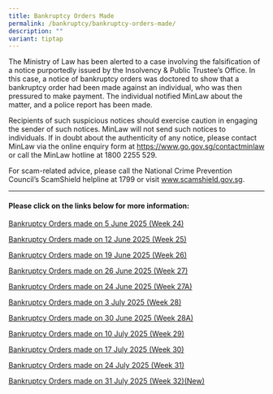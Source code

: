 ```yaml
---
title: Bankruptcy Orders Made
permalink: /bankruptcy/bankruptcy-orders-made/
description: ""
variant: tiptap
---
```

<p>The Ministry of Law has been alerted to a case involving the falsification
of a notice purportedly issued by the Insolvency &amp; Public Trustee’s
Office. In this case, a notice of bankruptcy orders was doctored to show
that a bankruptcy order had been made against an individual, who was then
pressured to make payment. The individual notified MinLaw about the matter,
and a police report has been made.</p>
<p>Recipients of such suspicious notices should exercise caution in engaging
the sender of such notices. MinLaw will not send such notices to individuals.
If in doubt about the authenticity of any notice, please contact MinLaw
via the online enquiry form at <a href="https://www.go.gov.sg/contactminlaw" rel="noopener nofollow" target="_blank">https://www.go.gov.sg/contactminlaw</a> or
call the MinLaw hotline at 1800 2255 529.</p>
<p>For scam-related advice, please call the National Crime Prevention Council’s
ScamShield helpline at 1799 or visit <a href="https://www.scamshield.gov.sg/" rel="noopener nofollow" target="_blank">www.scamshield.gov.sg</a>.</p>
<hr>
<h4><strong>Please click on the links below for more information:</strong></h4>
<p></p>
<p><a href="/files/BOs Made/Bankruptcy_Orders_made_on_5_June_2025__Week_24_.pdf" rel="noopener nofollow" target="_blank">Bankruptcy Orders made on 5 June 2025 (Week 24)</a>
</p>
<p><a href="/files/BOs Made/Bankruptcy_Orders_made_on_12_June_2025__Week_25_.pdf" rel="noopener nofollow" target="_blank">Bankruptcy Orders made on 12 June 2025 (Week 25)</a>
</p>
<p><a href="/files/BOs Made/Bankruptcy_Orders_made_on_19_June_2025__Week_26_.pdf" rel="noopener nofollow" target="_blank">Bankruptcy Orders made on 19 June 2025 (Week 26)</a>
</p>
<p><a href="/files/BOs Made/Bankruptcy_Orders_made_on_26_June_2025__Week_27_.pdf" rel="noopener nofollow" target="_blank">Bankruptcy Orders made on 26 June 2025 (Week 27)</a>
</p>
<p><a href="/files/BOs Made/Bankruptcy_Orders_made_on_24_June_2025__Week_27A_.pdf" rel="noopener nofollow" target="_blank">Bankruptcy Orders made on 24 June 2025 (Week 27A)</a>
</p>
<p><a href="/files/BOs Made/Bankruptcy_Orders_made_on_3_July_2025__Week_28_.pdf" rel="noopener nofollow" target="_blank">Bankruptcy Orders made on 3 July 2025 (Week 28)</a>
</p>
<p><a href="/files/BOs Made/Bankruptcy_Orders_made_on_30_June_2025__Week_28A_.pdf" rel="noopener nofollow" target="_blank">Bankruptcy Orders made on 30 June 2025 (Week 28A)</a>
</p>
<p><a href="/files/Annulment &amp; Discharge Listings/Bankruptcy_Orders_made_on_10_July_2025__Week_29_.pdf" rel="noopener nofollow" target="_blank">Bankruptcy Orders made on 10 July 2025 (Week 29)</a>
</p>
<p><a href="/files/BOs Made/Bankruptcy_Orders_made_on_17_July_2025__Week_30_.pdf" rel="noopener nofollow" target="_blank">Bankruptcy Orders made on 17 July 2025 (Week 30)</a>
</p>
<p><a href="/files/BOs Made/Bankruptcy_Orders_made_on_24_July_2025__Week_31_.pdf" rel="noopener nofollow" target="_blank">Bankruptcy Orders made on 24 July 2025 (Week 31)</a>
</p>
<p><a href="/files/BOs Made/Bankruptcy_Orders_made_on_31_July_2025__Week_32_.pdf" rel="noopener nofollow" target="_blank">Bankruptcy Orders made on 31 July 2025 (Week 32)(New)</a>
</p>
<p></p>